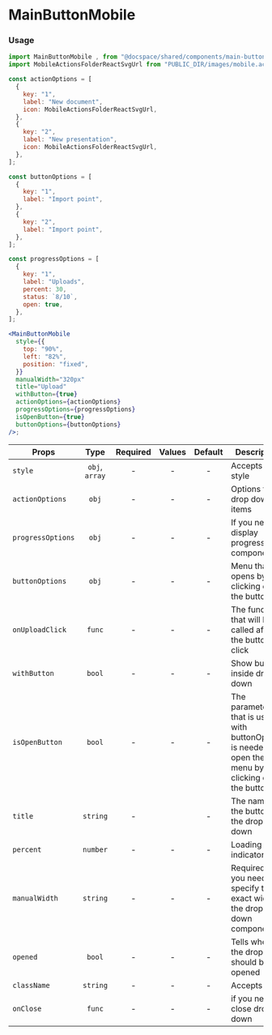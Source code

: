 # MainButtonMobile

### Usage

```js
import MainButtonMobile , from "@docspace/shared/components/main-button-mobile";
import MobileActionsFolderReactSvgUrl from "PUBLIC_DIR/images/mobile.actions.folder.react.svg?url";
```

```jsx
const actionOptions = [
  {
    key: "1",
    label: "New document",
    icon: MobileActionsFolderReactSvgUrl,
  },
  {
    key: "2",
    label: "New presentation",
    icon: MobileActionsFolderReactSvgUrl,
  },
];

const buttonOptions = [
  {
    key: "1",
    label: "Import point",
  },
  {
    key: "2",
    label: "Import point",
  },
];

const progressOptions = [
  {
    key: "1",
    label: "Uploads",
    percent: 30,
    status: `8/10`,
    open: true,
  },
];

<MainButtonMobile
  style={{
    top: "90%",
    left: "82%",
    position: "fixed",
  }}
  manualWidth="320px"
  title="Upload"
  withButton={true}
  actionOptions={actionOptions}
  progressOptions={progressOptions}
  isOpenButton={true}
  buttonOptions={buttonOptions}
/>;
```

| Props             |      Type      | Required | Values | Default | Description                                                                                        |
| ----------------- | :------------: | :------: | :----: | :-----: | -------------------------------------------------------------------------------------------------- |
| `style`           | `obj`, `array` |    -     |   -    |    -    | Accepts css style                                                                                  |
| `actionOptions`   |     `obj`      |    -     |   -    |    -    | Options for drop down items                                                                        |
| `progressOptions` |     `obj`      |    -     |   -    |    -    | If you need display progress bar components                                                        |
| `buttonOptions`   |     `obj`      |    -     |   -    |    -    | Menu that opens by clicking on the button                                                          |
| `onUploadClick`   |     `func`     |    -     |   -    |    -    | The function that will be called after the button click                                            |
| `withButton`      |     `bool`     |    -     |   -    |    -    | Show button inside drop down                                                                       |
| `isOpenButton`    |     `bool`     |    -     |   -    |    -    | The parameter that is used with buttonOptions is needed to open the menu by clicking on the button |
| `title`           |    `string`    |    -     |        |    -    | The name of the button in the drop down                                                            |
| `percent`         |    `number`    |    -     |   -    |    -    | Loading indicator                                                                                  |
| `manualWidth`     |    `string`    |    -     |   -    |    -    | Required if you need to specify the exact width of the drop down component                         |
| `opened`          |     `bool`     |    -     |   -    |    -    | Tells when the dropdown should be opened                                                           |
| `className`       |    `string`    |    -     |   -    |    -    | Accepts class                                                                                      |
| `onClose`         |     `func`     |    -     |   -    |    -    | if you need close drop down                                                                        |
